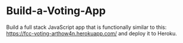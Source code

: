 # Build-a-Voting-App
Build a full stack JavaScript app that is functionally similar to this: https://fcc-voting-arthow4n.herokuapp.com/ and deploy it to Heroku.
